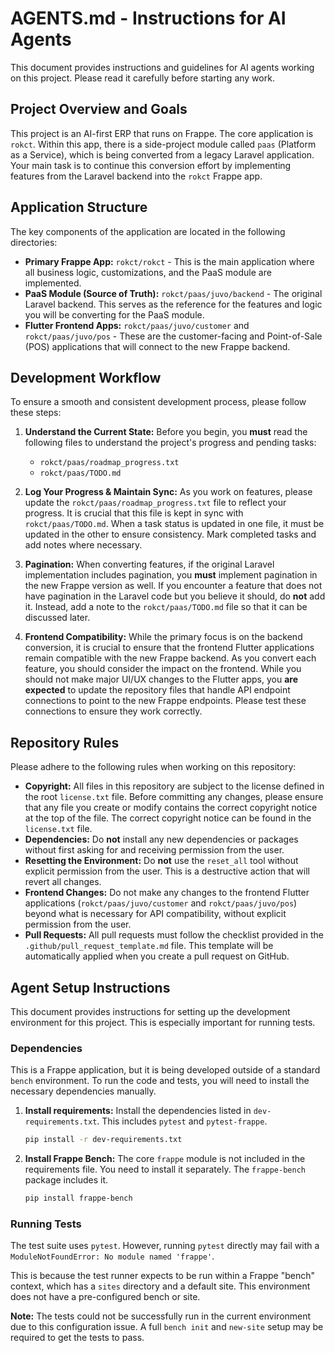 # AGENTS.md - Instructions for AI Agents

This document provides instructions and guidelines for AI agents working on this project. Please read it carefully before starting any work.

## Project Overview and Goals
This project is an AI-first ERP that runs on Frappe. The core application is `rokct`. Within this app, there is a side-project module called `paas` (Platform as a Service), which is being converted from a legacy Laravel application. Your main task is to continue this conversion effort by implementing features from the Laravel backend into the `rokct` Frappe app.

## Application Structure
The key components of the application are located in the following directories:
*   **Primary Frappe App:** `rokct/rokct` - This is the main application where all business logic, customizations, and the PaaS module are implemented.
*   **PaaS Module (Source of Truth):** `rokct/paas/juvo/backend` - The original Laravel backend. This serves as the reference for the features and logic you will be converting for the PaaS module.
*   **Flutter Frontend Apps:** `rokct/paas/juvo/customer` and `rokct/paas/juvo/pos` - These are the customer-facing and Point-of-Sale (POS) applications that will connect to the new Frappe backend.

## Development Workflow

To ensure a smooth and consistent development process, please follow these steps:

1.  **Understand the Current State:** Before you begin, you **must** read the following files to understand the project's progress and pending tasks:
    *   `rokct/paas/roadmap_progress.txt`
    *   `rokct/paas/TODO.md`

2.  **Log Your Progress & Maintain Sync:** As you work on features, please update the `rokct/paas/roadmap_progress.txt` file to reflect your progress. It is crucial that this file is kept in sync with `rokct/paas/TODO.md`. When a task status is updated in one file, it must be updated in the other to ensure consistency. Mark completed tasks and add notes where necessary.

3.  **Pagination:** When converting features, if the original Laravel implementation includes pagination, you **must** implement pagination in the new Frappe version as well. If you encounter a feature that does not have pagination in the Laravel code but you believe it should, do **not** add it. Instead, add a note to the `rokct/paas/TODO.md` file so that it can be discussed later.

4.  **Frontend Compatibility:** While the primary focus is on the backend conversion, it is crucial to ensure that the frontend Flutter applications remain compatible with the new Frappe backend. As you convert each feature, you should consider the impact on the frontend. While you should not make major UI/UX changes to the Flutter apps, you **are expected** to update the repository files that handle API endpoint connections to point to the new Frappe endpoints. Please test these connections to ensure they work correctly.

## Repository Rules
Please adhere to the following rules when working on this repository:
*   **Copyright:** All files in this repository are subject to the license defined in the root `license.txt` file. Before committing any changes, please ensure that any file you create or modify contains the correct copyright notice at the top of the file. The correct copyright notice can be found in the `license.txt` file.
*   **Dependencies:** Do **not** install any new dependencies or packages without first asking for and receiving permission from the user.
*   **Resetting the Environment:** Do **not** use the `reset_all` tool without explicit permission from the user. This is a destructive action that will revert all changes.
*   **Frontend Changes:** Do not make any changes to the frontend Flutter applications (`rokct/paas/juvo/customer` and `rokct/paas/juvo/pos`) beyond what is necessary for API compatibility, without explicit permission from the user.
*   **Pull Requests:** All pull requests must follow the checklist provided in the `.github/pull_request_template.md` file. This template will be automatically applied when you create a pull request on GitHub.

## Agent Setup Instructions

This document provides instructions for setting up the development environment for this project. This is especially important for running tests.

### Dependencies

This is a Frappe application, but it is being developed outside of a standard `bench` environment. To run the code and tests, you will need to install the necessary dependencies manually.

1.  **Install requirements:**
    Install the dependencies listed in `dev-requirements.txt`. This includes `pytest` and `pytest-frappe`.
    ```bash
    pip install -r dev-requirements.txt
    ```

2.  **Install Frappe Bench:**
    The core `frappe` module is not included in the requirements file. You need to install it separately. The `frappe-bench` package includes it.
    ```bash
    pip install frappe-bench
    ```

### Running Tests

The test suite uses `pytest`. However, running `pytest` directly may fail with a `ModuleNotFoundError: No module named 'frappe'`.

This is because the test runner expects to be run within a Frappe "bench" context, which has a `sites` directory and a default site. This environment does not have a pre-configured bench or site.

**Note:** The tests could not be successfully run in the current environment due to this configuration issue. A full `bench init` and `new-site` setup may be required to get the tests to pass.